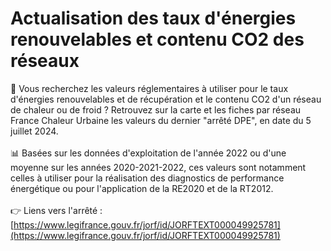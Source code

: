 # Actualisation des taux d'énergies renouvelables et contenu CO2 des réseaux

🔎 Vous recherchez les valeurs réglementaires à utiliser pour le taux d'énergies renouvelables et de récupération et le contenu CO2 d'un réseau de chaleur ou de froid ? Retrouvez sur la carte et les fiches par réseau France Chaleur Urbaine les valeurs du dernier "arrêté DPE", en date du 5 juillet 2024.\
\
📊 Basées sur les données d'exploitation de l'année 2022 ou d'une moyenne sur les années 2020-2021-2022, ces valeurs sont notamment celles à utiliser pour la réalisation des diagnostics de performance énergétique ou pour l'application de la RE2020 et de la RT2012.\
\
👉 Liens vers l'arrêté : [https://www.legifrance.gouv.fr/jorf/id/JORFTEXT000049925781](https://www.legifrance.gouv.fr/jorf/id/JORFTEXT000049925781)
